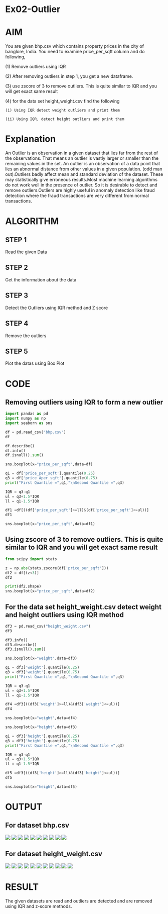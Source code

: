 # Ex02-Outlier

# AIM
You are given bhp.csv which contains property prices in the city of banglore, India. You need to examine price_per_sqft column and do following,

(1) Remove outliers using IQR

(2) After removing outliers in step 1, you get a new dataframe.

(3) use zscore of 3 to remove outliers. This is quite similar to IQR and you will get exact same result

(4) for the data set height_weight.csv find the following

    (i) Using IQR detect weight outliers and print them

    (ii) Using IQR, detect height outliers and print them

# Explanation
An Outlier is an observation in a given dataset that lies far from the rest of the observations. That means an outlier is vastly larger or smaller than the remaining values in the set. An outlier is an observation of a data point that lies an abnormal distance from other values in a given population. (odd man out).Outliers badly affect mean and standard deviation of the dataset. These may statistically
give erroneous results.Most machine learning algorithms do not work well in the presence of outlier. So it is desirable to detect and remove outliers.Outliers are highly useful in anomaly detection like fraud detection where the fraud transactions are very different from normal transactions.

# ALGORITHM
## STEP 1
Read the given Data

## STEP 2
Get the information about the data

## STEP 3
Detect the Outliers using IQR method and Z score

## STEP 4
Remove the outliers

## STEP 5
Plot the datas using Box Plot

# CODE
##   Removing  outliers using IQR to form a new outlier
```python
import pandas as pd
import numpy as np
import seaborn as sns

df = pd.read_csv("bhp.csv")
df

df.describe()
df.info()
df.isnull().sum()

sns.boxplot(x="price_per_sqft",data=df)

q1 = df['price_per_sqft'].quantile(0.25)
q3 = df['price_Aper_sqft'].quantile(0.75)
print("First Quantile =",q1,"\nSecond Quantile =",q3)

IQR = q3-q1
ul = q3+1.5*IQR
ll = q1-1.5*IQR

df1 =df[((df['price_per_sqft']>=ll)&(df['price_per_sqft']<=ul))]
df1

sns.boxplot(x="price_per_sqft",data=df1)
```

##  Using zscore of 3 to remove outliers. This is quite similar to IQR and you will get exact same result
```python
from scipy import stats

z = np.abs(stats.zscore(df['price_per_sqft']))
df2 = df[(z<3)]
df2

print(df2.shape)
sns.boxplot(x="price_per_sqft",data=df2)
```

## For the data set height_weight.csv detect weight and height outliers using IQR method
```python
df3 = pd.read_csv("height_weight.csv")
df3

df3.info()
df3.describe()
df3.isnull().sum()

sns.boxplot(x="weight",data=df3)

q1 = df3['weight'].quantile(0.25)
q3 = df3['weight'].quantile(0.75)
print("First Quantile =",q1,"\nSecond Quantile =",q3)

IQR = q3-q1
ul = q3+1.5*IQR
ll = q1-1.5*IQR

df4 =df3[((df3['weight']>=ll)&(df3['weight']<=ul))]
df4

sns.boxplot(x="weight",data=df4)

sns.boxplot(x="height",data=df3)

q1 = df3['height'].quantile(0.25)
q3 = df3['height'].quantile(0.75)
print("First Quantile =",q1,"\nSecond Quantile =",q3)

IQR = q3-q1
ul = q3+1.5*IQR
ll = q1-1.5*IQR

df5 =df3[((df3['height']>=ll)&(df3['height']<=ul))]
df5

sns.boxplot(x="height",data=df5)
```

# OUTPUT
## For dataset bhp.csv
![](1.JPG)
![](2.JPG)
![](3.JPG)
![](4.JPG)
![](5.JPG)
![](6.JPG)
![](7.JPG)
![](8.JPG)
![](9.JPG)
![](10.JPG)
## For dataset height_weight.csv
![](11.JPG)
![](12.JPG)
![](13.JPG)
![](14.JPG)
![](15.JPG)
![](16.JPG)
![](17.JPG)
![](18.JPG)
![](19.JPG)
![](20.JPG)
![](21.JPG)

# RESULT
The given datasets are read and outliers are detected and are removed using IQR and z-score methods.
